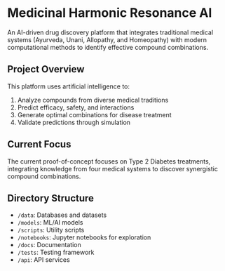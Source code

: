# Medicinal Harmonic Resonance AI

An AI-driven drug discovery platform that integrates traditional medical systems (Ayurveda, Unani, Allopathy, and Homeopathy) with modern computational methods to identify effective compound combinations.

## Project Overview

This platform uses artificial intelligence to:
1. Analyze compounds from diverse medical traditions
2. Predict efficacy, safety, and interactions
3. Generate optimal combinations for disease treatment
4. Validate predictions through simulation

## Current Focus

The current proof-of-concept focuses on Type 2 Diabetes treatments, integrating knowledge from four medical systems to discover synergistic compound combinations.

## Directory Structure

- `/data`: Databases and datasets
- `/models`: ML/AI models
- `/scripts`: Utility scripts
- `/notebooks`: Jupyter notebooks for exploration
- `/docs`: Documentation
- `/tests`: Testing framework
- `/api`: API services 